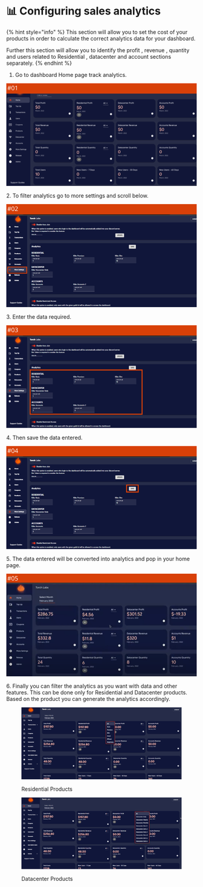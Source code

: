 # 📊 Configuring sales analytics

{% hint style="info" %}
This section will allow you to set the cost of your products in order to calculate the correct analytics data for your dashboard.

Further this section will allow you to identify the profit , revenue , quantity and users related to Residential , datacenter and account sections separately.&#x20;
{% endhint %}

1. Go to dashboard Home page track analytics.

![](<../.gitbook/assets/1 (62) (3).png>)

2\. To filter analytics go to more settings and scroll below.

![](<../.gitbook/assets/1 (63) (6).png>)

3\. Enter the data required.

![](<../.gitbook/assets/1 (64) (7).png>)

4\. Then save the data entered.

![](<../.gitbook/assets/1 (65) (3).png>)

5\. The data entered will be converted into analytics and pop in your home page.

![](<../.gitbook/assets/1 (66) (1).png>)

6\. Finally you can filter the analytics as you want with data and other features. This can be done only for Residential and Datacenter products. Based on the product you can generate the analytics accordingly.

<figure><img src="../.gitbook/assets/x (3).png" alt=""><figcaption><p>Residential Products</p></figcaption></figure>

<figure><img src="../.gitbook/assets/y.png" alt=""><figcaption><p>Datacenter Products</p></figcaption></figure>
